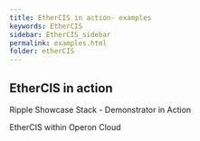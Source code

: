 ```yaml
---
title: EtherCIS in action- examples
keywords: EtherCIS
sidebar: EtherCIS_sidebar
permalink: examples.html
folder: etherCIS
---
```


## EtherCIS in action


Ripple Showcase Stack - Demonstrator in Action

EtherCIS within Operon Cloud

